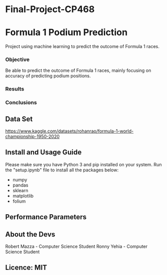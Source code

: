 # Final-Project-CP468
# Formula 1 Podium Prediction
Project using machine learning to predict the outcome of Formula 1 races.
### Objective
Be able to predict the outcome of Formula 1 races, mainly focusing on accuracy of predicting podium positions.
### Results

### Conclusions

## Data Set
https://www.kaggle.com/datasets/rohanrao/formula-1-world-championship-1950-2020

## Install and Usage Guide
Please make sure you have Python 3 and pip installed on your system.
Run the "setup.ipynb" file to install all the packages below:
- numpy
- pandas
- sklearn
- matplotlib
- folium


## Performance Parameters

## About the Devs
Robert Mazza - Computer Science Student
Ronny Yehia - Computer Science Student

## Licence: MIT

